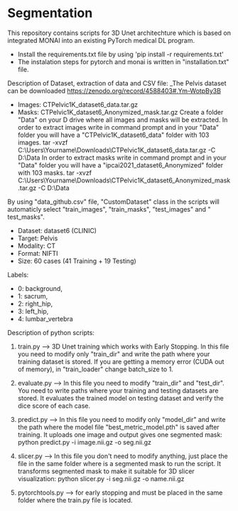 # Segmentation

This repository contains scripts for 3D Unet architechture which is based on integrated MONAI into an existing PyTorch medical DL program. 

* Install the requirements.txt file by using 'pip install -r requirements.txt'
* The instalation steps for pytorch and monai is written in "installation.txt" file.

Description of Dataset, extraction of data and CSV file:
_The Pelvis dataset can be downloaded https://zenodo.org/record/4588403#.Ym-WotpBy3B
* Images: CTPelvic1K_dataset6_data.tar.gz
* Masks: CTPelvic1K_dataset6_Anonymized_mask.tar.gz
Create a folder "Data" on your D drive where all images and masks will be extracted. 
In order to extract images write in command prompt and in your "Data" folder you will have a "CTPelvic1K_dataset6_data" folder with 103 images.
tar -xvzf C:\Users\Yourname\Downloads\CTPelvic1K_dataset6_data.tar.gz -C D:\Data
In order to extract masks write in command prompt and in your "Data" folder you will have a "ipcai2021_dataset6_Anonymized" folder with 103 masks.
tar -xvzf C:\Users\Yourname\Downloads\CTPelvic1K_dataset6_Anonymized_mask.tar.gz -C D:\Data

By using "data_github.csv" file, "CustomDataset" class in the scripts will automaticly select "train_images", "train_masks", "test_images" and "	test_masks".

* Dataset: dataset6 (CLINIC) 
* Target: Pelvis
* Modality: CT
* Format: NIFTI
* Size: 60 cases (41 Training + 19 Testing)

Labels: 
* 0: background, 
* 1: sacrum, 
* 2: right_hip, 
* 3: left_hip, 
* 4: lumbar_vertebra    




Description of python scripts:

1) train.py --> 3D Unet training which works with Early Stopping. In this file you need to modify only "train_dir" and write the path where your training dataset is stored. If you are getting a memory error (CUDA out of memory), in "train_loader" change batch_size to 1.

2) evaluate.py --> In this file you need to modify "train_dir" and "test_dir". You need to write paths where your training and testing datasets are stored. It evaluates the trained model on testing dataset and verify the dice score of each case. 
 
3) predict.py --> In this file you need to modify only "model_dir" and write the path where the model file "best_metric_model.pth" is saved after training. It uploads one image and output gives one segmented mask: 
python predict.py -i image.nii.gz -o seg.nii.gz
     
4) slicer.py -->  In this file you don't need to modify anything, just place the file in the same folder where is a segmented mask to run the script. It transforms segmented mask to make it suitable for 3D slicer visualization: 
python slicer.py -i seg.nii.gz -o name.nii.gz

5) pytorchtools.py --> for early stopping and must be placed in the same folder where the train.py file is located. 
